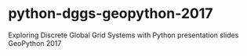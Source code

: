 # python-dggs-geopython-2017
Exploring Discrete Global Grid Systems with Python presentation slides GeoPython 2017
